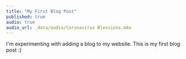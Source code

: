```yaml
---
title: "My First Blog Post"
published: true
audio: true
audio_url: _data/audio/Coronavirus Blessions.m4a
---
```


I'm experimenting with adding a blog to my website. This is my first blog post :)
